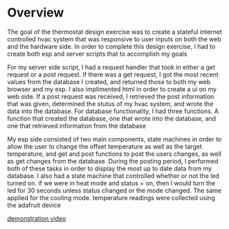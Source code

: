 # Overview


The goal of the thermostat design exercise was to create a stateful internet controlled hvac system that was responsive to user inputs on both the web and the hardware side. In order to complete this design exercise, I had to create both esp and server scripts that to accomplish my goals


For my server side script, I had a request handler that took in either a get request or a post request. If there was a get request, I got the most recent values from the database I created, and returned those to both my web browser and my esp. I also implimented html in order to create a ui on my web side. If a post request was received, I retrieved the post information that was given, determined the stutus of my hvac system, and wrote the data into the database. For database functionality, I had three functions. A function that created the database, one that wrote into the database, and one that retrieved information from the database

My esp side consisted of two main components, state machines in order to allow the user to change the offset temperature as well as the target temperature, and get and post functions to post the users changes, as well as get changes from the database. During the posting period, I performed both of these tasks in order to display the most up to date data from my database. I also had a state machine that controlled whether or not the led turned on. if we were in heat mode and status = on, then I would turn the led for 30 seconds unless status changed or the mode changed. The same applied for the cooling mode. temperature readings were collected using the adafruit device


[demonstration video](https://www.youtube.com/watch?v=9jxYN0CNalI&ab_channel=AbeE)